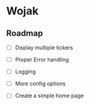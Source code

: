 # Wojak

## Roadmap
- [ ] Display multiple tickers
- [ ] Proper Error handling
- [ ] Logging
- [ ] More config options
- [ ] Create a simple home page

